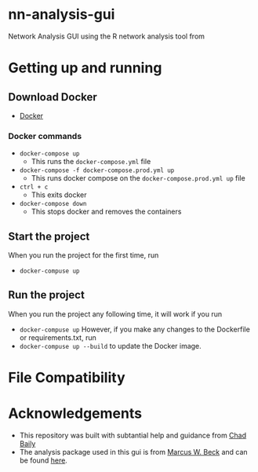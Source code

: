 # nn-analysis-gui

Network Analysis GUI using the R network analysis tool from

# Getting up and running

## Download Docker

- [Docker](https://www.docker.com/get-started)

### Docker commands

- `docker-compose up`
  - This runs the `docker-compose.yml` file
- `docker-compose -f docker-compose.prod.yml up`
  - This runs docker compose on the `docker-compose.prod.yml up` file
- `ctrl + c`
  - This exits docker
- `docker-compose down`
  - This stops docker and removes the containers

## Start the project
When you run the project for the first time, run 
- `docker-compuse up`

## Run the project 
When you run the project any following time, it will work if you run
- `docker-compuse up`
However, if you make any changes to the Dockerfile or requirements.txt, run 
- `docker-compuse up --build`
to update the Docker image. 

# File Compatibility


# Acknowledgements
- This repository was built with subtantial help and guidance from [Chad Baily](https://github.com/chadbaily)
- The analysis package used in this gui is from [Marcus W. Beck](https://github.com/fawda123) and can be found [here](https://github.com/fawda123/NeuralNetTools).
